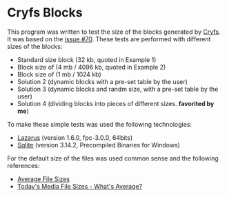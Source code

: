 # Cryfs Blocks

This program was written to test the size of the blocks generated by [Cryfs](https://www.cryfs.org/). It was based on the [issue #70](https://github.com/cryfs/cryfs/issues/70). These tests are performed with different sizes of the blocks:

  - Standard size block (32 kb, quoted in Example 1)
  - Block size of (4 mb / 4096 kb, quoted in Example 2)
  - Block size of (1 mb / 1024 kb)
  - Solution 2 (dynamic blocks with a pre-set table by the user)
  - Solution 3 (dynamic blocks and randm size, with a pre-set table by the user)
  - Solution 4 (dividing blocks into pieces of different sizes. **favorited by me**)

To make these simple tests was used the following technologies:

  - [Lazarus](http://www.lazarus-ide.org/) (version 1.6.0, fpc-3.0.0, 64bits)
  - [Sqlite](https://www.sqlite.org/) (version 3.14.2, Precompiled Binaries for Windows)

For the default size of the files was used common sense and the following references:

  - [Average File Sizes](http://blog.online-convert.com/average-file-sizes/)
  - [Today's Media File Sizes - What's Average?](http://filecatalyst.com/todays-media-file-sizes-whats-average/)
